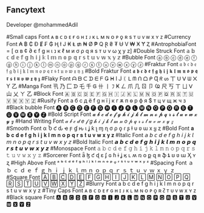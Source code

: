 ## Fancytext
Developer @mohammedAdil





#Small caps Font ᴀ ʙ ᴄ ᴅ ᴇ ғ ɢ ʜ ɪ ᴊ ᴋ ʟ ᴍ ɴ ᴏ ᴘ ǫ ʀ s ᴛ ᴜ ᴠ ᴡ x ʏ ᴢ
#Currency Font ₳ ฿ ₵ Đ Ɇ ₣ ₲ Ⱨ ł J ₭ Ⱡ ₥ ₦ Ø ₱ Q Ɽ ₴ ₮ Ʉ V ₩ Ӿ Ɏ Ⱬ
#AntrophobiaFont = [ α в ¢ ∂ є f g н ι נ к ℓ м и σ ρ q я ѕ т υ ν ω χ у z]
#Double Struck Font 𝕒 𝕓 𝕔 𝕕 𝕖 𝕗 𝕘 𝕙 𝕚 𝕛 𝕜 𝕝 𝕞 𝕟 𝕠 𝕡 𝕢 𝕣 𝕤 𝕥 𝕦 𝕧 𝕨 𝕩 𝕪 𝕫
#Bubble Font ⓐ ⓑ ⓒ ⓓ ⓔ ⓕ ⓖ ⓗ ⓘ ⓙ ⓚ ⓛ ⓜ ⓝ ⓞ ⓟ ⓠ ⓡ ⓢ ⓣ ⓤ ⓥ ⓦ ⓧ ⓨ ⓩ
#Fraktur Font 𝔞 𝔟 𝔠 𝔡 𝔢 𝔣 𝔤 𝔥 𝔦 𝔧 𝔨 𝔩 𝔪 𝔫 𝔬 𝔭 𝔮 𝔯 𝔰 𝔱 𝔲 𝔳 𝔴 𝔵 𝔶 𝔷
#Bold Fraktur Font 𝖆 𝖇 𝖈 𝖉 𝖊 𝖋 𝖌 𝖍 𝖎 𝖏 𝖐 𝖑 𝖒 𝖓 𝖔 𝖕 𝖖 𝖗 𝖘 𝖙 𝖚 𝖛 𝖜 𝖝 𝖞 𝖟
#Flaky Font ᗩ ᗷ ᑕ ᗪ ᗴ ᖴ Ǥ ᕼ I ᒎ ᛕ ᒪ ᗰ ᑎ ᗝ ᑭ Ɋ ᖇ ᔕ 丅 ᑌ ᐯ ᗯ ᙭ Ƴ 乙
#Manga Font 卂 乃 匚 ᗪ 乇 千 Ꮆ 卄 丨 ﾌ Ҝ ㄥ 爪 几 ㄖ 卩 Ҩ 尺 丂 ㄒ ㄩ ᐯ 山 乂 ㄚ 乙
#Block Font 🇦‌ 🇧‌ 🇨‌ 🇩‌ 🇪‌ 🇫‌ 🇬‌ 🇭‌ 🇮‌ 🇯‌ 🇰‌ 🇱‌ 🇲‌ 🇳‌ 🇴‌ 🇵‌ 🇶‌ 🇷‌ 🇸‌ 🇹‌ 🇺‌ 🇻‌ 🇼‌ 🇽‌ 🇾‌ 🇿‌
#Rusify Font а б c д ё f g н ї j к г ѫ п ѳ p ф я $ т ц ѵ щ ж ч з
#Black bubble Font 🅐 🅑 🅒 🅓 🅔 🅕 🅖 🅗 🅘 🅙 🅚 🅛 🅜 🅝 🅞 🅟 🅠 🅡 🅢 🅣 🅤 🅥 🅦 🅧 🅨 🅩
#Bold Script Font 𝓪 𝓫 𝓬 𝓭 𝓮 𝓯 𝓰 𝓱 𝓲 𝓳 𝓴 𝓵 𝓶 𝓷 𝓸 𝓹 𝓺 𝓻 𝓼 𝓽 𝓾 𝓿 𝔀 𝔁 𝔂 𝔃
#Hand Writing Font 𝒶 𝒷 𝒸 𝒹 𝑒 𝒻 𝑔 𝒽 𝒾 𝒿 𝓀 𝓁 𝓂 𝓃 𝑜 𝓅 𝓆 𝓇 𝓈 𝓉 𝓊 𝓋 𝓌 𝓍 𝓎 𝓏
#Smooth Font α Ⴆ ƈ ԃ ҽ ϝ ɠ ԋ ι ʝ ƙ ʅ ɱ ɳ σ ρ ϙ ɾ ʂ ƚ υ ʋ ɯ x ყ ȥ
#Bold Font 𝐚 𝐛 𝐜 𝐝 𝐞 𝐟 𝐠 𝐡 𝐢 𝐣 𝐤 𝐥 𝐦 𝐧 𝐨 𝐩 𝐪 𝐫 𝐬 𝐭 𝐮 𝐯 𝐰 𝐱 𝐲 𝐳
#Italic Font 𝘢 𝘣 𝘤 𝘥 𝘦 𝘧 𝘨 𝘩 𝘪 𝘫 𝘬 𝘭 𝘮 𝘯 𝘰 𝘱 𝘲 𝘳 𝘴 𝘵 𝘶 𝘷 𝘸 𝘹 𝘺 𝘻
#Bold Italic Font 𝙖 𝙗 𝙘 𝙙 𝙚 𝙛 𝙜 𝙝 𝙞 𝙟 𝙠 𝙡 𝙢 𝙣 𝙤 𝙥 𝙦 𝙧 𝙨 𝙩 𝙪 𝙫 𝙬 𝙭 𝙮 𝙯
#Monospace Font 𝚊 𝚋 𝚌 𝚍 𝚎 𝚏 𝚐 𝚑 𝚒 𝚓 𝚔 𝚕 𝚖 𝚗 𝚘 𝚙 𝚚 𝚛 𝚜 𝚝 𝚞 𝚟 𝚠 𝚡 𝚢 𝚣
#Sorcerer Font ǟ ɮ ƈ  ɖ ɛ ʄ ɢ ɦ ɨ ʝ ӄ ʟ ʍ ռ օ ք զ ʀ ֆ ȶ ʊ ʋ ա Ӽ ʏ ʐ
#High Above Font ᵃ ᵇ ᶜ ᵈ ᵉ ᶠ ᵍ ʰ ⁱ ʲ ᵏ ˡ ᵐ ⁿ ᵒ ᵖ ᵠ ʳ ˢ ᵗ ᵘ ᵛ ʷ ˣ ʸ ᶻ
#Spacing Font ａ ｂ ｃ ｄ ｅ ｆ ｇ ｈ ｉ ｊ ｋ ｌ ｍ ｎ ｏ ｐ ｑ ｒ ｓ ｔ ｕ ｖ ｗ ｘ ｙ ｚ
#Square Font 🄰 🄱 🄲 🄳 🄴 🄵 🄶 🄷 🄸 🄹 🄺 🄻 🄼 🄽 🄾 🄿 🅀 🅁 🅂 🅃 🅄 🅅 🅆 🅇 🅈 🅉
#Blurry Font a͏ b͏ c͏ d͏ e͏ f͏ g͏ h͏ i͏ j͏ k͏ l͏ m͏ n͏ o͏ p͏ q͏ r͏ s͏ t͏ u͏ v͏ w͏ x͏ y͏ z͏
#Tiny Caps Font ᴀ ʙ ᴄ ᴅ ᴇ ғ ɢ ʜ ɪ ᴊ ᴋ ʟ ᴍ ɴ ᴏ ᴘ ϙ ʀ ᴤ ᴛ ᴜ ᴠ ᴡ x ʏ ᴢ
#Black square Font 🅰 🅱 🅲 🅳 🅴 🅵 🅶 🅷 🅸 🅹 🅺 🅻 🅼 🅽 🅾 🅿 🆀 🆁 🆂 🆃 🆄 🆅 🆆 🆇 🆈 🆉
